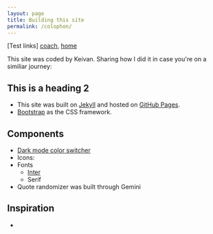 ```yaml
---
layout: page
title: Building this site
permalink: /colophon/
---
```


[Test links] [coach](/coach), [home](/)

This site was coded by Keivan. Sharing how I did it in case you're on a similiar journey:

## This is a heading 2
* This site was built on [Jekyll](https://jekyllrb.com/) and hosted on [GitHub Pages](https://pages.github.com/).
* [Bootstrap](https://getbootstrap.com/) as the CSS framework.

## Components
* [Dark mode color switcher](https://github.com/404GamerNotFound/bootstrap-5.3-dark-mode-light-mode-switch)
* Icons:  
* Fonts
   * [Inter](https://rsms.me/inter/)
   * Serif
* Quote randomizer was built through Gemini

## Inspiration
* 

